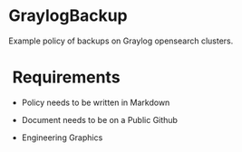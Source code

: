 # GraylogBackup
Example policy of backups on Graylog opensearch clusters.

#  Requirements

- Policy needs to be written in Markdown
  
- Document needs to be on a Public Github
  
- Engineering Graphics
